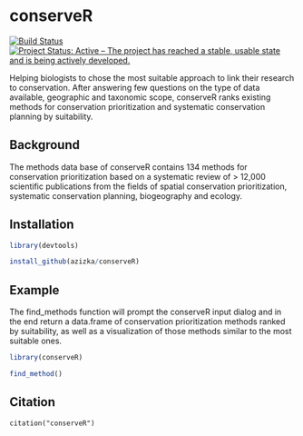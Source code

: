 # conserveR

<!-- badges: start -->
[![Build Status](https://travis-ci.org/azizka/conserveR.svg?branch=master)](https://travis-ci.org/azizka/conserveR)
[![Project Status: Active – The project has reached a stable, usable state and is being actively developed.](https://www.repostatus.org/badges/latest/active.svg)](https://www.repostatus.org/#active)
<!-- badges: end -->

Helping biologists to chose the most suitable approach to link their research to conservation. After answering few questions on the type of data available, geographic and taxonomic scope, conserveR ranks existing methods for conservation prioritization and systematic conservation planning by suitability.

## Background
The methods data base of conserveR contains 134 methods for conservation prioritization based on a systematic review of > 12,000 scientific publications from the fields of spatial conservation prioritization, systematic conservation planning, biogeography and ecology.

## Installation

``` r
library(devtools)

install_github(azizka/conserveR)
```

## Example
The find_methods function will prompt the conserveR input dialog and in the end return a data.frame of conservation prioritization methods ranked by suitability, as well as a visualization of those methods similar to the most suitable ones. 

``` r
library(conserveR)

find_method()

```

## Citation

```
citation("conserveR")
```
